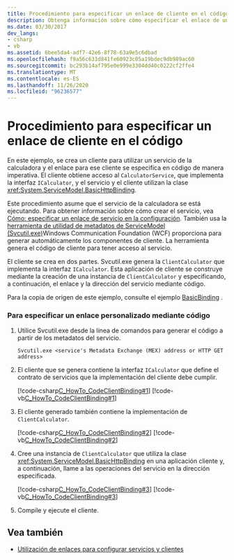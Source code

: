 ```yaml
---
title: Procedimiento para especificar un enlace de cliente en el código
description: Obtenga información sobre cómo especificar el enlace de un cliente WCF de forma imperativa en el código. El cliente tiene acceso a un servicio en este ejemplo.
ms.date: 03/30/2017
dev_langs:
- csharp
- vb
ms.assetid: 6bee5da4-adf7-42e6-8f78-63a9e5c6dbad
ms.openlocfilehash: f9a56c631d841fe60923c05a19bdec9db989ac60
ms.sourcegitcommit: bc293b14af795e0e999e3304dd40c0222cf2ffe4
ms.translationtype: MT
ms.contentlocale: es-ES
ms.lasthandoff: 11/26/2020
ms.locfileid: "96236577"
---
```

# <a name="how-to-specify-a-client-binding-in-code"></a>Procedimiento para especificar un enlace de cliente en el código

En este ejemplo, se crea un cliente para utilizar un servicio de la calculadora y el enlace para ese cliente se especifica en código de manera imperativa. El cliente obtiene acceso al `CalculatorService`, que implementa la interfaz `ICalculator`, y el servicio y el cliente utilizan la clase <xref:System.ServiceModel.BasicHttpBinding>.  
  
 Este procedimiento asume que el servicio de la calculadora se está ejecutando. Para obtener información sobre cómo crear el servicio, vea [Cómo: especificar un enlace de servicio en la configuración](how-to-specify-a-service-binding-in-configuration.md). También usa la [herramienta de utilidad de metadatos de ServiceModel (Svcutil.exe)](servicemodel-metadata-utility-tool-svcutil-exe.md)Windows Communication Foundation (WCF) proporciona para generar automáticamente los componentes de cliente. La herramienta genera el código de cliente para tener acceso al servicio.  
  
 El cliente se crea en dos partes. Svcutil.exe genera la `ClientCalculator` que implementa la interfaz `ICalculator`. Esta aplicación de cliente se construye mediante la creación de una instancia de `ClientCalculator` y especificando, a continuación, el enlace y la dirección del servicio mediante código.  
  
 Para la copia de origen de este ejemplo, consulte el ejemplo [BasicBinding](./samples/basicbinding.md) .  
  
### <a name="to-specify-a-custom-binding-in-code"></a>Para especificar un enlace personalizado mediante código  
  
1. Utilice Svcutil.exe desde la línea de comandos para generar el código a partir de los metadatos del servicio.  
  
    ```console  
    Svcutil.exe <service's Metadata Exchange (MEX) address or HTTP GET address>
    ```  
  
2. El cliente que se genera contiene la interfaz `ICalculator` que define el contrato de servicios que la implementación del cliente debe cumplir.  
  
     [!code-csharp[C_HowTo_CodeClientBinding#1](../../../samples/snippets/csharp/VS_Snippets_CFX/c_howto_codeclientbinding/cs/client.cs#1)]
     [!code-vb[C_HowTo_CodeClientBinding#1](../../../samples/snippets/visualbasic/VS_Snippets_CFX/c_howto_codeclientbinding/vb/client.vb#1)]  
  
3. El cliente generado también contiene la implementación de `ClientCalculator`.  
  
     [!code-csharp[C_HowTo_CodeClientBinding#2](../../../samples/snippets/csharp/VS_Snippets_CFX/c_howto_codeclientbinding/cs/client.cs#2)]
     [!code-vb[C_HowTo_CodeClientBinding#2](../../../samples/snippets/visualbasic/VS_Snippets_CFX/c_howto_codeclientbinding/vb/client.vb#2)]  
  
4. Cree una instancia de `ClientCalculator` que utiliza la clase <xref:System.ServiceModel.BasicHttpBinding> en una aplicación cliente y, a continuación, llame a las operaciones del servicio en la dirección especificada.  
  
     [!code-csharp[C_HowTo_CodeClientBinding#3](../../../samples/snippets/csharp/VS_Snippets_CFX/c_howto_codeclientbinding/cs/client.cs#3)]
     [!code-vb[C_HowTo_CodeClientBinding#3](../../../samples/snippets/visualbasic/VS_Snippets_CFX/c_howto_codeclientbinding/vb/client.vb#3)]  
  
5. Compile y ejecute el cliente.  
  
## <a name="see-also"></a>Vea también

- [Utilización de enlaces para configurar servicios y clientes](using-bindings-to-configure-services-and-clients.md)
